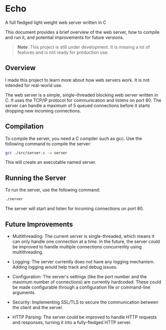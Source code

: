 # Echo
A full fledged light weight web server written in C

This document provides a brief overview of the web server, how to compile and run it, and potential improvements for future versions.

> **Note**: This project is still under development. It is missing a lot of features and is not ready for production use.

## Overview
I made this project to learn more about how web servers work. It is not intended for real-world use.

The web server is a simple, single-threaded blocking web server written in C. It uses the TCP/IP protocol for communication and listens on port 80. The server can handle a maximum of 5 queued connections before it starts dropping new incoming connections.

## Compilation
To compile the server, you need a C compiler such as gcc. Use the following command to compile the server:

```bash
gcc ./src/server.c -o server
```
This will create an executable named server.

## Running the Server
To run the server, use the following command:

```bash
./server
```

The server will start and listen for incoming connections on port 80.

## Future Improvements
- Multithreading: The current server is single-threaded, which means it can only handle one connection at a time. In the future, the server could be improved to handle multiple connections concurrently using multithreading.

- Logging: The server currently does not have any logging mechanism. Adding logging would help track and debug issues.

- Configuration: The server's settings (like the port number and the maximum number of connections) are currently hardcoded. These could be made configurable through a configuration file or command-line arguments.

- Security: Implementing SSL/TLS to secure the communication between the client and the server.

- HTTP Parsing: The server could be improved to handle HTTP requests and responses, turning it into a fully-fledged HTTP server.
